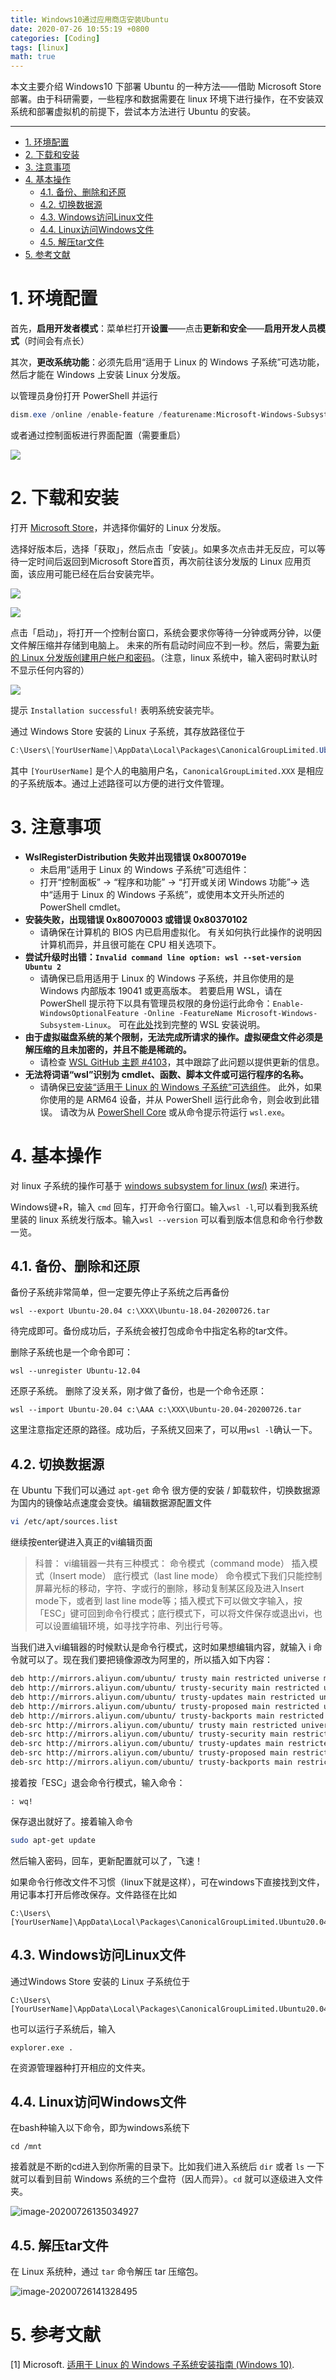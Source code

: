 ```yaml
---
title: Windows10通过应用商店安装Ubuntu
date: 2020-07-26 10:55:19 +0800
categories: [Coding]
tags: [linux]
math: true
---
```


本文主要介绍 Windows10 下部署 Ubuntu 的一种方法——借助 Microsoft Store 部署。由于科研需要，一些程序和数据需要在 linux 环境下进行操作，在不安装双系统和部署虚拟机的前提下，尝试本方法进行 Ubuntu 的安装。

<!--more-->

---

- [1. 环境配置](#1-环境配置)
- [2. 下载和安装](#2-下载和安装)
- [3. 注意事项](#3-注意事项)
- [4. 基本操作](#4-基本操作)
  - [4.1. 备份、删除和还原](#41-备份删除和还原)
  - [4.2. 切换数据源](#42-切换数据源)
  - [4.3. Windows访问Linux文件](#43-windows访问linux文件)
  - [4.4. Linux访问Windows文件](#44-linux访问windows文件)
  - [4.5. 解压tar文件](#45-解压tar文件)
- [5. 参考文献](#5-参考文献)

# 1. 环境配置

首先，**启用开发者模式**：菜单栏打开**设置**——点击**更新和安全**——**启用开发人员模式**（时间会有点长）

其次，**更改系统功能**：必须先启用“适用于 Linux 的 Windows 子系统”可选功能，然后才能在 Windows 上安装 Linux 分发版。

以管理员身份打开 PowerShell 并运行

```powershell
dism.exe /online /enable-feature /featurename:Microsoft-Windows-Subsystem-Linux /all /norestart
```

或者通过控制面板进行界面配置（需要重启）

![](../assets/img/postsimg/20200726/1.jpg)

# 2. 下载和安装

打开 [Microsoft Store](https://aka.ms/wslstore)，并选择你偏好的 Linux 分发版。

选择好版本后，选择「获取」，然后点击「安装」。如果多次点击并无反应，可以等待一定时间后返回到Microsoft Store首页，再次前往该分发版的 Linux 应用页面，该应用可能已经在后台安装完毕。

![](../assets/img/postsimg/20200726/2.jpg)

![](../assets/img/postsimg/20200726/3.jpg)

点击「启动」，将打开一个控制台窗口，系统会要求你等待一分钟或两分钟，以便文件解压缩并存储到电脑上。 未来的所有启动时间应不到一秒。然后，需要[为新的 Linux 分发版创建用户帐户和密码](https://docs.microsoft.com/zh-cn/windows/wsl/user-support)。（注意，linux 系统中，输入密码时默认时不显示任何内容的）

![](../assets/img/postsimg/20200726/4.jpg)

提示 `Installation successful!` 表明系统安装完毕。

通过 Windows Store 安装的 Linux 子系统，其存放路径位于

```powershell
C:\Users\[YourUserName]\AppData\Local\Packages\CanonicalGroupLimited.Ubuntu20.04onWindows_79rhkp1fndgsc\LocalState\rootfs
```

其中 `[YourUserName]` 是个人的电脑用户名，`CanonicalGroupLimited.XXX` 是相应的子系统版本。通过上述路径可以方便的进行文件管理。

# 3. 注意事项

- **WslRegisterDistribution 失败并出现错误 0x8007019e**
  - 未启用“适用于 Linux 的 Windows 子系统”可选组件：
  - 打开“控制面板” -> “程序和功能” -> “打开或关闭 Windows 功能”-> 选中“适用于 Linux 的 Windows 子系统”，或使用本文开头所述的 PowerShell cmdlet。
- **安装失败，出现错误 0x80070003 或错误 0x80370102**
  - 请确保在计算机的 BIOS 内已启用虚拟化。 有关如何执行此操作的说明因计算机而异，并且很可能在 CPU 相关选项下。
- **尝试升级时出错：`Invalid command line option: wsl --set-version Ubuntu 2`**
  - 请确保已启用适用于 Linux 的 Windows 子系统，并且你使用的是 Windows 内部版本 19041 或更高版本。 若要启用 WSL，请在 PowerShell 提示符下以具有管理员权限的身份运行此命令：`Enable-WindowsOptionalFeature -Online -FeatureName Microsoft-Windows-Subsystem-Linux`。 可在[此处](https://docs.microsoft.com/zh-cn/windows/wsl/install-win10)找到完整的 WSL 安装说明。
- **由于虚拟磁盘系统的某个限制，无法完成所请求的操作。虚拟硬盘文件必须是解压缩的且未加密的，并且不能是稀疏的。**
  - 请检查 [WSL GitHub 主题 #4103](https://github.com/microsoft/WSL/issues/4103)，其中跟踪了此问题以提供更新的信息。
- **无法将词语“wsl”识别为 cmdlet、函数、脚本文件或可运行程序的名称。**
  - 请确保[已安装“适用于 Linux 的 Windows 子系统”可选组件](https://docs.microsoft.com/zh-cn/windows/wsl/install-win10#enable-the-virtual-machine-platform-optional-component)。 此外，如果你使用的是 ARM64 设备，并从 PowerShell 运行此命令，则会收到此错误。 请改为从 [PowerShell Core](https://docs.microsoft.com/zh-cn/powershell/scripting/install/installing-powershell-core-on-windows?view=powershell-6) 或从命令提示符运行 `wsl.exe`。

# 4. 基本操作

对 linux 子系统的操作可基于 [windows subsystem for linux (*wsl*)](http://www.baidu.com/link?url=jRq5GQOKupZSX7p973mR5YQ0WwqNWa6Jupvwyo8OR5fHoLw3z_xTeI5O5eoguWLL) 来进行。

Windows键+R，输入 `cmd` 回车，打开命令行窗口。输入`wsl -l`,可以看到我系统里装的 linux 系统发行版本。输入`wsl --version` 可以看到版本信息和命令行参数一览。

## 4.1. 备份、删除和还原

备份子系统非常简单，但一定要先停止子系统之后再备份

```shell
wsl --export Ubuntu-20.04 c:\XXX\Ubuntu-18.04-20200726.tar
```

待完成即可。备份成功后，子系统会被打包成命令中指定名称的tar文件。

删除子系统也是一个命令即可：

```shell
wsl --unregister Ubuntu-12.04
```

还原子系统。 删除了没关系，刚才做了备份，也是一个命令还原：

```shell
wsl --import Ubuntu-20.04 c:\AAA c:\XXX\Ubuntu-20.04-20200726.tar
```

这里注意指定还原的路径。成功后，子系统又回来了，可以用`wsl -l`确认一下。

## 4.2. 切换数据源

在 Ubuntu 下我们可以通过 `apt-get` 命令 很方便的安装 / 卸载软件，切换数据源为国内的镜像站点速度会变快。编辑数据源配置文件

```bash
vi /etc/apt/sources.list
```

继续按enter键进入真正的vi编辑页面

> 科普：
> vi编辑器一共有三种模式： 命令模式（command mode） 插入模式（Insert mode） 底行模式（last line mode） 命令模式下我们只能控制屏幕光标的移动，字符、字或行的删除，移动复制某区段及进入Insert mode下，或者到 last line mode等；插入模式下可以做文字输入，按「ESC」键可回到命令行模式；底行模式下，可以将文件保存或退出vi，也可以设置编辑环境，如寻找字符串、列出行号等。

当我们进入vi编辑器的时候默认是命令行模式，这时如果想编辑内容，就输入 i 命令就可以了。现在我们要把镜像源改为阿里的，所以插入如下内容：

```bash
deb http://mirrors.aliyun.com/ubuntu/ trusty main restricted universe multiverse
deb http://mirrors.aliyun.com/ubuntu/ trusty-security main restricted universe multiverse
deb http://mirrors.aliyun.com/ubuntu/ trusty-updates main restricted universe multiverse
deb http://mirrors.aliyun.com/ubuntu/ trusty-proposed main restricted universe multiverse
deb http://mirrors.aliyun.com/ubuntu/ trusty-backports main restricted universe multiverse
deb-src http://mirrors.aliyun.com/ubuntu/ trusty main restricted universe multiverse
deb-src http://mirrors.aliyun.com/ubuntu/ trusty-security main restricted universe multiverse
deb-src http://mirrors.aliyun.com/ubuntu/ trusty-updates main restricted universe multiverse
deb-src http://mirrors.aliyun.com/ubuntu/ trusty-proposed main restricted universe multiverse
deb-src http://mirrors.aliyun.com/ubuntu/ trusty-backports main restricted universe multiverse
```


接着按「ESC」退会命令行模式，输入命令：

```
: wq!
```

保存退出就好了。接着输入命令

```bash
sudo apt-get update
```

然后输入密码，回车，更新配置就可以了，飞速！

如果命令行修改文件不习惯（linux下就是这样），可在windows下直接找到文件，用记事本打开后修改保存。文件路径在比如

```
C:\Users\[YourUserName]\AppData\Local\Packages\CanonicalGroupLimited.Ubuntu20.04onWindows_79rhkp1fndgsc\LocalState\rootfs\etc\apt
```

## 4.3. Windows访问Linux文件

通过Windows Store 安装的 Linux 子系统位于

```
C:\Users\[YourUserName]\AppData\Local\Packages\CanonicalGroupLimited.Ubuntu20.04onWindows_79rhkp1fndgsc\LocalState\rootfs
```

也可以运行子系统后，输入

```
explorer.exe .
```

在资源管理器种打开相应的文件夹。

## 4.4. Linux访问Windows文件

在bash种输入以下命令，即为windows系统下

```
cd /mnt
```

接着就是不断的cd进入到你所需的目录下。比如我们进入系统后 `dir` 或者 `ls` 一下就可以看到目前 Windows 系统的三个盘符（因人而异）。`cd` 就可以逐级进入文件夹。

![image-20200726135034927](../assets/img/postsimg/20200726/5.jpg)

## 4.5. 解压tar文件

在 Linux 系统种，通过 `tar` 命令解压 tar 压缩包。

![image-20200726141328495](../assets/img/postsimg/20200726/6.jpg)



# 5. 参考文献

<span id="ref1">[1]</span>  Microsoft. [适用于 Linux 的 Windows 子系统安装指南 (Windows 10)](https://docs.microsoft.com/zh-cn/windows/wsl/install-win10#install-your-linux-distribution-of-choice).

